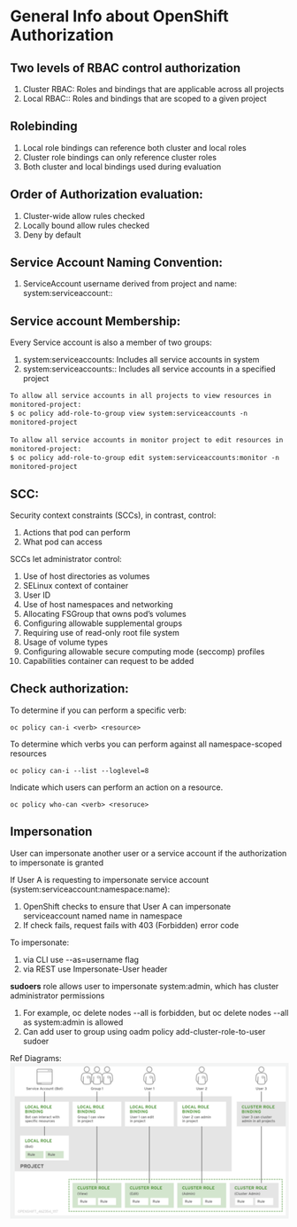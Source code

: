 # General Info about OpenShift Authorization

## Two levels of RBAC control authorization
1. Cluster RBAC: Roles and bindings that are applicable across all projects
2. Local RBAC:: Roles and bindings that are scoped to a given project

## Rolebinding
1. Local role bindings can reference both cluster and local roles
2. Cluster role bindings can only reference cluster roles
3. Both cluster and local bindings used during evaluation

## Order of Authorization evaluation:
1. Cluster-wide allow rules checked
2. Locally bound allow rules checked
3. Deny by default

## Service Account Naming Convention:
1. ServiceAccount username derived from project and name: system:serviceaccount:<project>:<name>

## Service account Membership:
Every Service account is also a member of two groups:
1. system:serviceaccounts: Includes all service accounts in system
2. system:serviceaccounts:<project>: Includes all service accounts in a specified project

```
To allow all service accounts in all projects to view resources in monitored-project:
$ oc policy add-role-to-group view system:serviceaccounts -n monitored-project
	
To allow all service accounts in monitor project to edit resources in monitored-project:
$ oc policy add-role-to-group edit system:serviceaccounts:monitor -n monitored-project
```

## SCC:
Security context constraints (SCCs), in contrast, control:
1. Actions that pod can perform
2. What pod can access

SCCs let administrator control:
1. Use of host directories as volumes
2. SELinux context of container
3. User ID
4. Use of host namespaces and networking
5. Allocating FSGroup that owns pod’s volumes
6. Configuring allowable supplemental groups
7. Requiring use of read-only root file system
8. Usage of volume types
9. Configuring allowable secure computing mode (seccomp) profiles
10. Capabilities container can request to be added

## Check authorization:
To determine if you can perform a specific verb:
```
oc policy can-i <verb> <resource>
```

To determine which verbs you can perform against all namespace-scoped resources
```
oc policy can-i --list --loglevel=8
```

Indicate which users can perform an action on a resource.
```
oc policy who-can <verb> <resoruce>
```

## Impersonation
User can impersonate another user or a service account if the authorization to impersonate is granted

If User A is requesting to impersonate service account (system:serviceaccount:namespace:name):
1. OpenShift checks to ensure that User A can impersonate serviceaccount named name in namespace
2. If check fails, request fails with 403 (Forbidden) error code

To impersonate:
1. via CLI use --as=username flag
2. via REST use Impersonate-User header


**sudoers** role allows user to impersonate system:admin, which has cluster administrator permissions
1. For example, oc delete nodes --all is forbidden, but oc delete nodes --all as system:admin is allowed
2. Can add user to group using oadm policy add-cluster-role-to-user sudoer <username>

Ref Diagrams:
![Alt text](rbacbinding.png?raw=true "")
